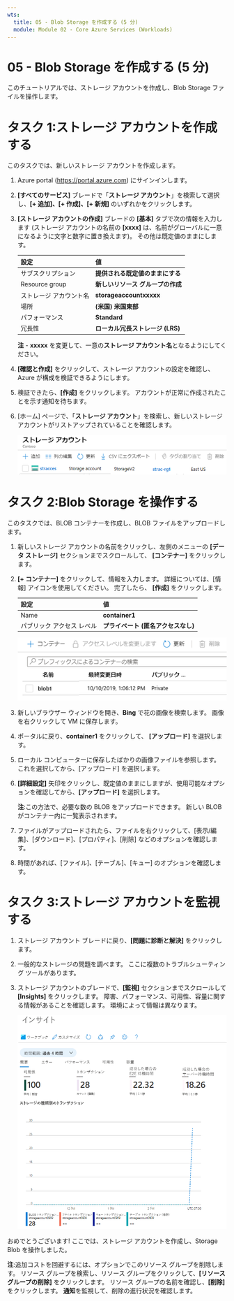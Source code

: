 ```yaml
---
wts:
  title: 05 - Blob Storage を作成する (5 分)
  module: Module 02 - Core Azure Services (Workloads)
---
```

# <a name="05---create-blob-storage-5-min"></a>05 - Blob Storage を作成する (5 分)

このチュートリアルでは、ストレージ アカウントを作成し、Blob Storage ファイルを操作します。

# <a name="task-1-create-a-storage-account"></a>タスク 1:ストレージ アカウントを作成する 

このタスクでは、新しいストレージ アカウントを作成します。 

1. Azure portal (<a href="https://portal.azure.com" target="_blank"><span style="color: #0066cc;" color="#0066cc">https://portal.azure.com</span></a>) にサインインします。

2. **[すべてのサービス]** ブレードで「**ストレージ アカウント**」を検索して選択し、**[+ 追加]、[+ 作成]、[+ 新規]** のいずれかをクリックします。 

3. **[ストレージ アカウントの作成]** ブレードの **[基本]** タブで次の情報を入力します (ストレージ アカウントの名前の **[xxxx]** は、名前がグローバルに一意になるように文字と数字に置き換えます)。 その他は既定値のままにします。

    | 設定 | 値 | 
    | --- | --- |
    | サブスクリプション | **提供される既定値のままにする** |
    | Resource group | **新しいリソース グループの作成** |
    | ストレージ アカウント名 | **storageaccountxxxxx** |
    | 場所 | **(米国) 米国東部**  |
    | パフォーマンス | **Standard** |
    | 冗長性 | **ローカル冗長ストレージ (LRS)** |
    
    **注** - **xxxxx** を変更して、一意の**ストレージ アカウント名**となるようにしてください。

5. **[確認と作成]** をクリックして、ストレージ アカウントの設定を確認し、Azure が構成を検証できるようにします。 

6. 検証できたら、**[作成]** をクリックします。 アカウントが正常に作成されたことを示す通知を待ちます。 

7. [ホーム] ページで、「**ストレージ アカウント**」を検索し、新しいストレージ アカウントがリストアップされていることを確認します。

    ![Azure Portal で新しく作成されたストレージ アカウントのスクリーンショット。](../images/0401.png)

# <a name="task-2-work-with-blob-storage"></a>タスク 2:Blob Storage を操作する

このタスクでは、BLOB コンテナーを作成し、BLOB ファイルをアップロードします。 

1. 新しいストレージ アカウントの名前をクリックし、左側のメニューの **[データ ストレージ]** セクションまでスクロールして、 **[コンテナー]** をクリックします。

2. **[+ コンテナー]** をクリックして、情報を入力します。 詳細については、[情報] アイコンを使用してください。 完了したら、 **[作成]** をクリックします。


    | 設定 | 値 |
    | --- | --- |
    | Name | **container1**  |
    | パブリック アクセス レベル| **プライベート (匿名アクセスなし)** |
  

    ![Azure Portal のストレージ アカウントに新しく作成された BLOB コンテナーのスクリーンショット。](../images/0402.png)

4. 新しいブラウザー ウィンドウを開き、**Bing** で花の画像を検索します。 画像を右クリックして VM に保存します。 

6. ポータルに戻り、**container1** をクリックして、 **[アップロード]** を選択します。

5. ローカル コンピューターに保存したばかりの画像ファイルを参照します。 これを選択してから、[アップロード] を選択します。

   
6. **[詳細設定]** 矢印をクリックし、既定値のままにしますが、使用可能なオプションを確認してから、**[アップロード]** を選択します。

    **注**:この方法で、必要な数の BLOB をアップロードできます。 新しい BLOB がコンテナー内に一覧表示されます。

7. ファイルがアップロードされたら、ファイルを右クリックして、[表示/編集]、[ダウンロード]、[プロパティ]、[削除] などのオプションを確認します。 

8. 時間があれば、[ファイル]、[テーブル]、[キュー] のオプションを確認します。

# <a name="task-3-monitor-the-storage-account"></a>タスク 3:ストレージ アカウントを監視する

1. ストレージ アカウント ブレードに戻り、**[問題に診断と解決]** をクリックします。 

2. 一般的なストレージの問題を調べます。 ここに複数のトラブルシューティング ツールがあります。

3. ストレージ アカウントのブレードで、**[監視]** セクションまでスクロールして **[Insights]** をクリックします。 障害、パフォーマンス、可用性、容量に関する情報があることを確認します。 環境によって情報は異なります。

    ![ストレージ アカウントの Insights ページのスクリーンショット。](../images/0403.PNG)

おめでとうございます! ここでは、ストレージ アカウントを作成し、Storage Blob を操作しました。

**注**:追加コストを回避するには、オプションでこのリソース グループを削除します。 リソース グループを検索し、リソース グループをクリックして、**[リソース グループの削除]** をクリックします。 リソース グループの名前を確認し、**[削除]** をクリックします。 **通知**を監視して、削除の進行状況を確認します。
